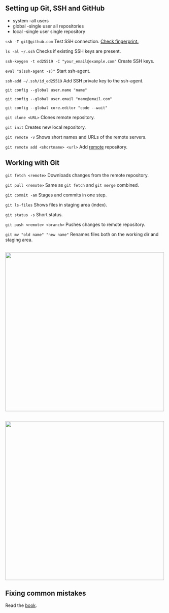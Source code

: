 ## Setting up Git, SSH and GitHub

* system  -all users
* global  -single user all repositories
* local   -single user single repository

`ssh -T git@github.com` Test SSH connection. [Check fingerprint.](https://docs.github.com/en/authentication/) 

`ls -al ~/.ssh` Checks if existing SSH keys are present.

`ssh-keygen -t ed25519 -C "your_email@example.com"` Create SSH keys.

`eval "$(ssh-agent -s)"` Start ssh-agent.

`ssh-add ~/.ssh/id_ed25519` Add SSH private key to the ssh-agent.

`git config --global user.name "name"`

`git config --global user.email "name@email.com"`

`git config --global core.editor "code --wait"`

`git clone <URL>` Clones remote repository.

`git init` Creates new local repository.

`git remote -v` Shows short names and URLs of the remote servers.

`git remote add <shortname> <url>` Add [remote](https://git-scm.com/book/en/v2/Git-Basics-Working-with-Remotes) repository.


## Working with Git

`git fetch <remote>` Downloads changes from the remote repository.

`git pull <remote>` Same as `git fetch` and `git merge` combined.

`git commit -am` Stages and commits in one step.

`git ls-files` Shows files in staging area (index).

`git status -s` Short status.

`git push <remote> <branch>` Pushes changes to remote repository.

`git mv "old name" "new name"` Renames files both on the working dir and staging area.

<br><picture><img width=500 src="https://user-images.githubusercontent.com/18624609/222594799-df7648d7-38b5-41b5-8085-326079b194ea.png"></picture>

<br><picture><img width=500 src="https://miro.medium.com/max/1200/1*tjrF1ff5UjVNclwwe_GREg.png"></picture>


## Fixing common mistakes

Read the [book](https://git-scm.com/book/en/v2).
